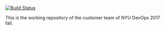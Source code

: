 [![Build Status](https://travis-ci.org/nyu-devops-customers/customers.svg?branch=master)](https://travis-ci.org/nyu-devops-customers/customers)

This is the working repository of the customer team of NYU DevOps 2017 fall.
